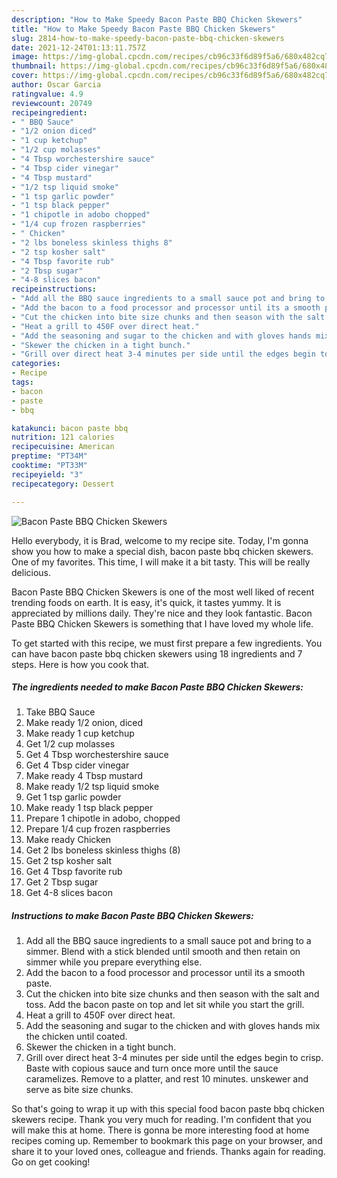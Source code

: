 ```yaml
---
description: "How to Make Speedy Bacon Paste BBQ Chicken Skewers"
title: "How to Make Speedy Bacon Paste BBQ Chicken Skewers"
slug: 2814-how-to-make-speedy-bacon-paste-bbq-chicken-skewers
date: 2021-12-24T01:13:11.757Z
image: https://img-global.cpcdn.com/recipes/cb96c33f6d89f5a6/680x482cq70/bacon-paste-bbq-chicken-skewers-recipe-main-photo.jpg
thumbnail: https://img-global.cpcdn.com/recipes/cb96c33f6d89f5a6/680x482cq70/bacon-paste-bbq-chicken-skewers-recipe-main-photo.jpg
cover: https://img-global.cpcdn.com/recipes/cb96c33f6d89f5a6/680x482cq70/bacon-paste-bbq-chicken-skewers-recipe-main-photo.jpg
author: Oscar Garcia
ratingvalue: 4.9
reviewcount: 20749
recipeingredient:
- " BBQ Sauce"
- "1/2 onion diced"
- "1 cup ketchup"
- "1/2 cup molasses"
- "4 Tbsp worchestershire sauce"
- "4 Tbsp cider vinegar"
- "4 Tbsp mustard"
- "1/2 tsp liquid smoke"
- "1 tsp garlic powder"
- "1 tsp black pepper"
- "1 chipotle in adobo chopped"
- "1/4 cup frozen raspberries"
- " Chicken"
- "2 lbs boneless skinless thighs 8"
- "2 tsp kosher salt"
- "4 Tbsp favorite rub"
- "2 Tbsp sugar"
- "4-8 slices bacon"
recipeinstructions:
- "Add all the BBQ sauce ingredients to a small sauce pot and bring to a simmer. Blend with a stick blended until smooth and then retain on simmer while you prepare everything else."
- "Add the bacon to a food processor and processor until its a smooth paste."
- "Cut the chicken into bite size chunks and then season with the salt and toss. Add the bacon paste on top and let sit while you start the grill."
- "Heat a grill to 450F over direct heat."
- "Add the seasoning and sugar to the chicken and with gloves hands mix the chicken until coated."
- "Skewer the chicken in a tight bunch."
- "Grill over direct heat 3-4 minutes per side until the edges begin to crisp. Baste with copious sauce and turn once more until the sauce caramelizes. Remove to a platter, and rest 10 minutes. unskewer and serve as bite size chunks."
categories:
- Recipe
tags:
- bacon
- paste
- bbq

katakunci: bacon paste bbq 
nutrition: 121 calories
recipecuisine: American
preptime: "PT34M"
cooktime: "PT33M"
recipeyield: "3"
recipecategory: Dessert

---
```



![Bacon Paste BBQ Chicken Skewers](https://img-global.cpcdn.com/recipes/cb96c33f6d89f5a6/680x482cq70/bacon-paste-bbq-chicken-skewers-recipe-main-photo.jpg)

Hello everybody, it is Brad, welcome to my recipe site. Today, I'm gonna show you how to make a special dish, bacon paste bbq chicken skewers. One of my favorites. This time, I will make it a bit tasty. This will be really delicious.



Bacon Paste BBQ Chicken Skewers is one of the most well liked of recent trending foods on earth. It is easy, it's quick, it tastes yummy. It is appreciated by millions daily. They're nice and they look fantastic. Bacon Paste BBQ Chicken Skewers is something that I have loved my whole life.


To get started with this recipe, we must first prepare a few ingredients. You can have bacon paste bbq chicken skewers using 18 ingredients and 7 steps. Here is how you cook that.

<!--inarticleads1-->

##### The ingredients needed to make Bacon Paste BBQ Chicken Skewers:

1. Take  BBQ Sauce
1. Make ready 1/2 onion, diced
1. Make ready 1 cup ketchup
1. Get 1/2 cup molasses
1. Get 4 Tbsp worchestershire sauce
1. Get 4 Tbsp cider vinegar
1. Make ready 4 Tbsp mustard
1. Make ready 1/2 tsp liquid smoke
1. Get 1 tsp garlic powder
1. Make ready 1 tsp black pepper
1. Prepare 1 chipotle in adobo, chopped
1. Prepare 1/4 cup frozen raspberries
1. Make ready  Chicken
1. Get 2 lbs boneless skinless thighs (8)
1. Get 2 tsp kosher salt
1. Get 4 Tbsp favorite rub
1. Get 2 Tbsp sugar
1. Get 4-8 slices bacon




<!--inarticleads2-->

##### Instructions to make Bacon Paste BBQ Chicken Skewers:

1. Add all the BBQ sauce ingredients to a small sauce pot and bring to a simmer. Blend with a stick blended until smooth and then retain on simmer while you prepare everything else.
1. Add the bacon to a food processor and processor until its a smooth paste.
1. Cut the chicken into bite size chunks and then season with the salt and toss. Add the bacon paste on top and let sit while you start the grill.
1. Heat a grill to 450F over direct heat.
1. Add the seasoning and sugar to the chicken and with gloves hands mix the chicken until coated.
1. Skewer the chicken in a tight bunch.
1. Grill over direct heat 3-4 minutes per side until the edges begin to crisp. Baste with copious sauce and turn once more until the sauce caramelizes. Remove to a platter, and rest 10 minutes. unskewer and serve as bite size chunks.




So that's going to wrap it up with this special food bacon paste bbq chicken skewers recipe. Thank you very much for reading. I'm confident that you will make this at home. There is gonna be more interesting food at home recipes coming up. Remember to bookmark this page on your browser, and share it to your loved ones, colleague and friends. Thanks again for reading. Go on get cooking!

